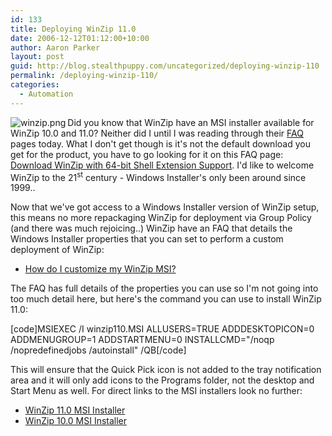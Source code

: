 ```yaml
---
id: 133
title: Deploying WinZip 11.0
date: 2006-12-12T01:12:00+10:00
author: Aaron Parker
layout: post
guid: http://blog.stealthpuppy.com/uncategorized/deploying-winzip-110
permalink: /deploying-winzip-110/
categories:
  - Automation
---
```

<img src="https://stealthpuppy.com/media/2008/02/winzip.png" align="left" alt="winzip.png" />Did you know that WinZip have an MSI installer available for WinZip 10.0 and 11.0? Neither did I until I was reading through their [FAQ](http://www.winzip.com/faq.htm) pages today. What I don't get though is it's not the default download you get for the product, you have to go looking for it on this FAQ page: [Download WinZip with 64-bit Shell Extension Support](http://www.winzip.com/xmsicust.htm). I'd like to welcome WinZip to the 21<sup>st</sup> century - Windows Installer's only been around since 1999..

Now that we've got access to a Windows Installer version of WinZip setup, this means no more repackaging WinZip for deployment via Group Policy (and there was much rejoicing..) WinZip have an FAQ that details the Windows Installer properties that you can set to perform a custom deployment of WinZip:

  * [How do I customize my WinZip MSI?](http://www.winzip.com/xmsicust.htm)

The FAQ has full details of the properties you can use so I'm not going into too much detail here, but here's the command you can use to install WinZip 11.0:

[code]MSIEXEC /I winzip110.MSI ALLUSERS=TRUE ADDDESKTOPICON=0 ADDMENUGROUP=1 ADDSTARTMENU=0 INSTALLCMD="/noqp /nopredefinedjobs /autoinstall" /QB[/code]

This will ensure that the Quick Pick icon is not added to the tray notification area and it will only add icons to the Programs folder, not the desktop and Start Menu as well. For direct links to the MSI installers look no further:

  * [WinZip 11.0 MSI Installer](http://download.winzip.com/winzip110.msi)
  * [WinZip 10.0 MSI Installer](http://download.winzip.com/winzip100.msi)
